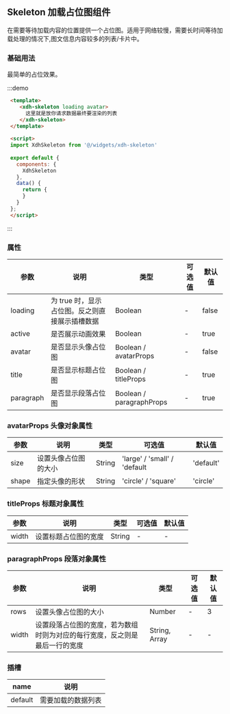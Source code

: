 
## Skeleton 加载占位图组件

在需要等待加载内容的位置提供一个占位图。适用于网络较慢，需要长时间等待加载处理的情况下,图文信息内容较多的列表/卡片中。

### 基础用法

最简单的占位效果。
 
:::demo 
 
```html
 <template>
    <xdh-skeleton loading avatar>
      这里就是放你请求数据最终要渲染的列表
    </xdh-skeleton>
 </template>
 
 <script>
 import XdhSkeleton from '@/widgets/xdh-skeleton'
 
 export default {   
   components: {
     XdhSkeleton
   },
   data() {
     return {
     }
   }
 };
 </script>
 ```
 :::
 
 ### 属性
 
 | 参数 | 说明 | 类型 | 可选值 | 默认值 |
 |----|----|----|----|----|
 | loading | 为 true 时，显示占位图。反之则直接展示插槽数据 | Boolean | - | false |
 | active | 是否展示动画效果 | Boolean | - | true |
 | avatar | 是否显示头像占位图 | Boolean / avatarProps | - | false |
 | title | 是否显示标题占位图 | Boolean / titleProps | - | true |
 | paragraph | 是否显示段落占位图 | Boolean / paragraphProps | - | true |

### avatarProps 头像对象属性

 | 参数 | 说明 | 类型 | 可选值 | 默认值 |
 |----|----|----|----|----|
 | size | 设置头像占位图的大小 | String | 'large' / 'small' / 'default | 'default' |
 | shape | 指定头像的形状 | String |  'circle' / 'square'| 'circle' |

### titleProps 标题对象属性

 | 参数 | 说明 | 类型 | 可选值 | 默认值 |
 |----|----|----|----|----|
 | width | 设置标题占位图的宽度 | String | - | - |

### paragraphProps 段落对象属性

 | 参数 | 说明 | 类型 | 可选值 | 默认值 |
 |----|----|----|----|----|
 | rows | 设置头像占位图的大小 | Number | - | 3 |
 | width | 设置段落占位图的宽度，若为数组时则为对应的每行宽度，反之则是最后一行的宽度 | String, Array | - | - |

### 插槽

| name | 说明 |
|-----|-----|
| default | 需要加载的数据列表 |




